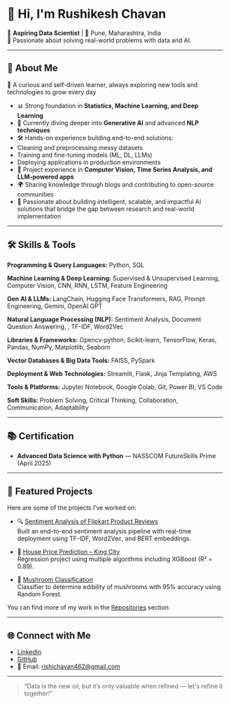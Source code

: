 
# 👋 Hi, I'm Rushikesh Chavan

🎯 **Aspiring Data Scientist** | 📍 Pune, Maharashtra, India  
🧠 Passionate about solving real-world problems with data and AI.

---

## 🚀 About Me

🌱 A curious and self-driven learner, always exploring new tools and technologies to grow every day  
- 📊 Strong foundation in **Statistics, Machine Learning, and Deep Learning**  
- 🤖 Currently diving deeper into **Generative AI** and advanced **NLP techniques**  
- 🛠️ Hands-on experience building end-to-end solutions:  
- Cleaning and preprocessing messy datasets  
- Training and fine-tuning models (ML, DL, LLMs)  
- Deploying applications in production environments  
- 📌 Project experience in **Computer Vision, Time Series Analysis, and LLM-powered apps**  
- 🌍 Sharing knowledge through blogs and contributing to open-source communities  
- 🚀 Passionate about building intelligent, scalable, and impactful AI solutions that bridge the gap between research and real-world implementation  
---

## 🛠️ Skills & Tools

**Programming & Query Languages:** Python, SQL

**Machine Learning & Deep Learning:** Supervised & Unsupervised Learning, Computer Vision, CNN, RNN, LSTM, Feature Engineering

**Gen AI & LLMs:** LangChain, Hugging Face Transformers, RAG, Prompt Engineering, Gemini, OpenAI GPT 

**Natural Language Processing (NLP):** Sentiment Analysis, Document Question Answering, , TF-IDF, Word2Vec

**Libraries & Frameworks:** Opencv-python, Scikit-learn, TensorFlow, Keras, Pandas, NumPy, Matplotlib, Seaborn

**Vector Databases & Big Data Tools:** FAISS, PySpark

**Deployment & Web Technologies:** Streamlit, Flask, Jinja Templating, AWS

**Tools & Platforms:** Jupyter Notebook, Google Colab, Git, Power BI, VS Code 

**Soft Skills:** Problem Solving, Critical Thinking, Collaboration, Communication, Adaptability


---

## 📚 Certification

- **Advanced Data Science with Python** — NASSCOM FutureSkills Prime (April 2025)

---

## 📌 Featured Projects

Here are some of the projects I’ve worked on:

- 🔍 [Sentiment Analysis of Flipkart Product Reviews](https://github.com/Rushikesh696/Sentiment-Analysis-of-Flipkart-Product-Reviews)  
  Built an end-to-end sentiment analysis pipeline with real-time deployment using TF-IDF, Word2Vec, and BERT embeddings.

- 🏡 [House Price Prediction – King City](https://github.com/Rushikesh696/king-usa-city-house-price-prediction)  
  Regression project using multiple algorithms including XGBoost (R² = 0.89).

- 🍄 [Mushroom Classification](https://github.com/Rushikesh696/Mushroom-Classification-Using-Machine-Learning)  
  Classifier to determine edibility of mushrooms with 95% accuracy using Random Forest.

You can find more of my work in the [Repositories](https://github.com/Rushikesh696?tab=repositories) section.

---

## 🌐 Connect with Me

- [LinkedIn](https://www.linkedin.com/in/rushichavan100/)
- [GitHub](https://github.com/Rushikesh696)
- 📧 Email: rishichavan462@gmail.com

---

> “Data is the new oil, but it’s only valuable when refined — let's refine it together!”

